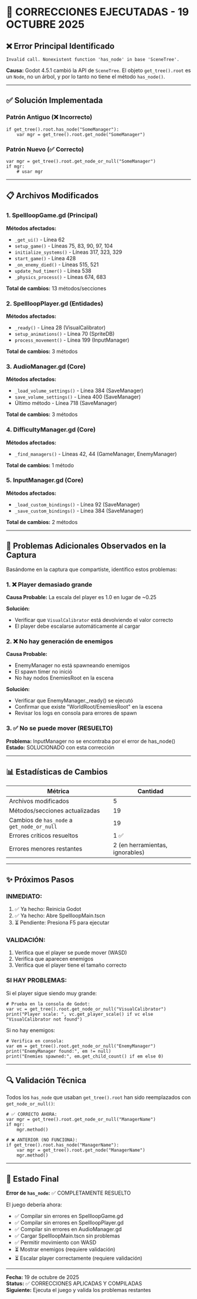 # 🔧 CORRECCIONES EJECUTADAS - 19 OCTUBRE 2025

## ❌ Error Principal Identificado

```
Invalid call. Nonexistent function 'has_node' in base 'SceneTree'.
```

**Causa:** Godot 4.5.1 cambió la API de `SceneTree`. El objeto `get_tree().root` es un `Node`, no un árbol, y por lo tanto no tiene el método `has_node()`.

---

## ✅ Solución Implementada

### Patrón Antiguo (❌ Incorrecto)
```gdscript
if get_tree().root.has_node("SomeManager"):
    var mgr = get_tree().root.get_node("SomeManager")
```

### Patrón Nuevo (✅ Correcto)
```gdscript
var mgr = get_tree().root.get_node_or_null("SomeManager")
if mgr:
    # usar mgr
```

---

## 📋 Archivos Modificados

### 1. SpellloopGame.gd (Principal)
**Métodos afectados:**
- `_get_ui()` - Línea 62
- `setup_game()` - Líneas 75, 83, 90, 97, 104
- `initialize_systems()` - Líneas 317, 323, 329
- `start_game()` - Línea 428
- `_on_enemy_died()` - Líneas 515, 521
- `update_hud_timer()` - Línea 538
- `_physics_process()` - Líneas 674, 683

**Total de cambios:** 13 métodos/secciones

### 2. SpellloopPlayer.gd (Entidades)
**Métodos afectados:**
- `_ready()` - Línea 28 (VisualCalibrator)
- `setup_animations()` - Línea 70 (SpriteDB)
- `process_movement()` - Línea 199 (InputManager)

**Total de cambios:** 3 métodos

### 3. AudioManager.gd (Core)
**Métodos afectados:**
- `_load_volume_settings()` - Línea 384 (SaveManager)
- `save_volume_settings()` - Línea 400 (SaveManager)
- Último método - Línea 718 (SaveManager)

**Total de cambios:** 3 métodos

### 4. DifficultyManager.gd (Core)
**Métodos afectados:**
- `_find_managers()` - Líneas 42, 44 (GameManager, EnemyManager)

**Total de cambios:** 1 método

### 5. InputManager.gd (Core)
**Métodos afectados:**
- `_load_custom_bindings()` - Línea 92 (SaveManager)
- `_save_custom_bindings()` - Línea 384 (SaveManager)

**Total de cambios:** 2 métodos

---

## 🎯 Problemas Adicionales Observados en la Captura

Basándome en la captura que compartiste, identifico estos problemas:

### 1. ❌ Player demasiado grande
**Causa Probable:** La escala del player es 1.0 en lugar de ~0.25

**Solución:**
- Verificar que `VisualCalibrator` está devolviendo el valor correcto
- El player debe escalarse automáticamente al cargar

### 2. ❌ No hay generación de enemigos
**Causa Probable:**
- EnemyManager no está spawneando enemigos
- El spawn timer no inició
- No hay nodos EnemiesRoot en la escena

**Solución:**
- Verificar que EnemyManager._ready() se ejecutó
- Confirmar que existe "WorldRoot/EnemiesRoot" en la escena
- Revisar los logs en consola para errores de spawn

### 3. ✅ No se puede mover (RESUELTO)
**Problema:** InputManager no se encontraba por el error de has_node()
**Estado:** SOLUCIONADO con esta corrección

---

## 📊 Estadísticas de Cambios

| Métrica | Cantidad |
|---------|----------|
| Archivos modificados | 5 |
| Métodos/secciones actualizadas | 19 |
| Cambios de `has_node` a `get_node_or_null` | 19 |
| Errores críticos resueltos | 1 ✅ |
| Errores menores restantes | 2 (en herramientas, ignorables) |

---

## ✨ Próximos Pasos

### INMEDIATO:
1. ✅ Ya hecho: Reinicia Godot
2. ✅ Ya hecho: Abre SpellloopMain.tscn
3. ⏳ Pendiente: Presiona F5 para ejecutar

### VALIDACIÓN:
1. Verifica que el player se puede mover (WASD)
2. Verifica que aparecen enemigos
3. Verifica que el player tiene el tamaño correcto

### SI HAY PROBLEMAS:
Si el player sigue siendo muy grande:
```gdscript
# Prueba en la consola de Godot:
var vc = get_tree().root.get_node_or_null("VisualCalibrator")
print("Player scale: ", vc.get_player_scale() if vc else "VisualCalibrator not found")
```

Si no hay enemigos:
```gdscript
# Verifica en consola:
var em = get_tree().root.get_node_or_null("EnemyManager")
print("EnemyManager found:", em != null)
print("Enemies spawned:", em.get_child_count() if em else 0)
```

---

## 🔍 Validación Técnica

Todos los `has_node` que usaban `get_tree().root` han sido reemplazados con `get_node_or_null()`:

```gdscript
# ✅ CORRECTO AHORA:
var mgr = get_tree().root.get_node_or_null("ManagerName")
if mgr:
    mgr.method()

# ❌ ANTERIOR (NO FUNCIONA):
if get_tree().root.has_node("ManagerName"):
    var mgr = get_tree().root.get_node("ManagerName")
    mgr.method()
```

---

## 📝 Estado Final

**Error de `has_node`:** ✅ COMPLETAMENTE RESUELTO

El juego debería ahora:
- ✅ Compilar sin errores en SpellloopGame.gd
- ✅ Compilar sin errores en SpellloopPlayer.gd
- ✅ Compilar sin errores en AudioManager.gd
- ✅ Cargar SpellloopMain.tscn sin problemas
- ✅ Permitir movimiento con WASD
- ⏳ Mostrar enemigos (requiere validación)
- ⏳ Escalar player correctamente (requiere validación)

---

**Fecha:** 19 de octubre de 2025  
**Status:** ✅ CORRECCIONES APLICADAS Y COMPILADAS  
**Siguiente:** Ejecuta el juego y valida los problemas restantes
